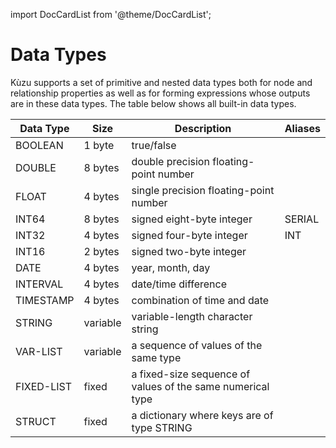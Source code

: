 import DocCardList from '@theme/DocCardList';

# Data Types
Kùzu supports a set of primitive and nested data types both for node and relationship properties as well as for forming expressions whose outputs are in these data types. The table below shows all built-in data types.

| Data Type | Size | Description | Aliases
| --- | --- | --- | --- | 
| BOOLEAN | 1 byte | true/false | |
| DOUBLE | 8 bytes | double precision floating-point number | |
| FLOAT | 4 bytes | single precision floating-point number | |
| INT64 | 8 bytes | signed eight-byte integer | SERIAL |
| INT32 | 4 bytes | signed four-byte integer | INT |
| INT16 | 2 bytes | signed two-byte integer | |
| DATE | 4 bytes | year, month, day| |
| INTERVAL | 4 bytes | date/time difference | | 
| TIMESTAMP | 4 bytes | combination of time and date | |
| STRING | variable | variable-length character string | |
| VAR-LIST | variable | a sequence of values of the same type | |
| FIXED-LIST | fixed | a fixed-size sequence of values of the same numerical type | |
| STRUCT | fixed | a dictionary where keys are of type STRING | |

<DocCardList />